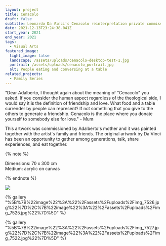 ```yaml
---
layout: project
title: Cenacolo
draft: false
subtitle: Leonardo Da Vinci's Cenacolo reinterpretation private commission
date: 2021-12-13T23:24:38.041Z
start_year: 2021
end_year: 2021
tags:
  - Visual Arts
featured_image:
  light_image: false
  landscape: /assets/uploads/cenacolo-desktop-test-1.jpg
  portrait: /assets/uploads/cenacolo_portrait.jpg
  alt: People eating and conversing at a table
related_projects:
  - Family Series
---
```

"Dear Adalberto, I thought again about the meaning of "Cenacolo" you asked. If you consider the human aspect regardless of the theological side, I would say it is the definition of friendship and love. What food and a table surrender by people can represent? If not something that you give to the others to generate a friendship. Cenacolo is the place where you donate yourself to somebody else for love." - Mum

This artwork was commissioned by Adalberto's mother and it was painted together with the artist's family and
friends. The original artwork by Da Vinci has been an opportunity to gather among generations, talk,
share experiences, and eat together.

{% note %}


Dimensions: 70 x 300 cm\
Medium: acrylic on canvas


{% endnote %}

![](/assets/uploads/full.jpg)

{% gallery "%5B%7B%22image%22%3A%22%2Fassets%2Fuploads%2Fimg_7526.jpg%22%7D%2C%7B%22image%22%3A%22%2Fassets%2Fuploads%2Fimg_7525.jpg%22%7D%5D" %}

{% gallery "%5B%7B%22image%22%3A%22%2Fassets%2Fuploads%2Fimg_7527.jpg%22%7D%2C%7B%22image%22%3A%22%2Fassets%2Fuploads%2Fimg_7522.jpg%22%7D%5D" %}